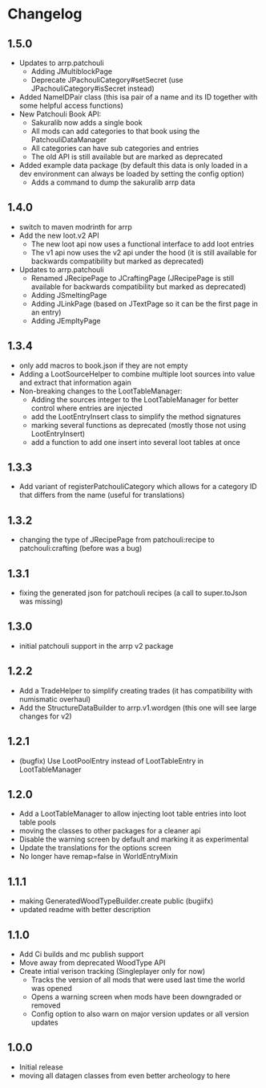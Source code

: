 # Changelog

## 1.5.0

* Updates to arrp.patchouli
  * Adding JMultiblockPage
  * Deprecate JPachouliCategory#setSecret (use JPachouliCategory#isSecret instead)
* Added NameIDPair class (this isa pair of a name and its ID together with some helpful access functions)
* New Patchouli Book API:
  * Sakuralib now adds a single book
  * All mods can add categories to that book using the PatchouliDataManager
  * All categories can have sub categories and entries
  * The old API is still available but are marked as deprecated
* Added example data package (by default this data is only loaded in a dev environment can always be loaded by setting the config option)
  * Adds a command to dump the sakuralib arrp data

## 1.4.0

* switch to maven modrinth for arrp
* Add the new loot.v2 API
  * The new loot api now uses a functional interface to add loot entries
  * The v1 api now uses the v2 api under the hood (it is still available for backwards compatibility but marked as deprecated)
* Updates to arrp.patchouli
  * Renamed JRecipePage to JCraftingPage (JRecipePage is still available for backwards compatibility but marked as deprecated)
  * Adding JSmeltingPage
  * Adding JLinkPage (based on JTextPage so it can be the first page in an entry)
  * Adding JEmpltyPage

## 1.3.4

* only add macros to book.json if they are not empty
* Adding a LootSourceHelper to combine multiple loot sources into value and extract that information again
* Non-breaking changes to the LootTableManager:
  * Adding the sources integer to the LootTableManager for better control where entries are injected
  * add the LootEntryInsert class to simplify the method signatures
  * marking several functions as deprecated (mostly those not using LootEntryInsert)
  * add a function to add one insert into several loot tables at once

## 1.3.3

* Add variant of registerPatchouliCategory which allows for a category ID that differs from the name (useful for translations)

## 1.3.2

* changing the type of JRecipePage from patchouli:recipe to patchouli:crafting (before was a bug)

## 1.3.1

* fixing the generated json for patchouli recipes (a call to super.toJson was missing)

## 1.3.0

* initial patchouli support in the arrp v2 package

## 1.2.2

* Add a TradeHelper to simplify creating trades (it has compatibility with numismatic overhaul)
* Add the StructureDataBuilder to arrp.v1.wordgen (this one will see large changes for v2)

## 1.2.1

* (bugfix) Use LootPoolEntry instead of LootTableEntry in LootTableManager

## 1.2.0

* Add a LootTableManager to allow injecting loot table entries into loot table pools
* moving the classes to other packages for a cleaner api
* Disable the warning screen by default and marking it as experimental
* Update the translations for the options screen
* No longer have remap=false in WorldEntryMixin

## 1.1.1

* making GeneratedWoodTypeBuilder.create public (bugiifx)
* updated readme with better description

## 1.1.0

* Add Ci builds and mc publish support
* Move away from deprecated WoodType API
* Create intial verison tracking (Singleplayer only for now)
  * Tracks the version of all mods that were used last time the world was opened
  * Opens a warning screen when mods have been downgraded or removed
  * Config option to also warn on major version updates or all version updates

## 1.0.0

* Initial release
* moving all datagen classes from even better archeology to here
